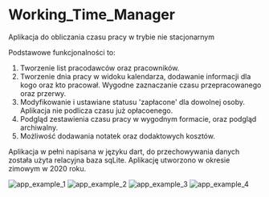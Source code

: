 # Working_Time_Manager
Aplikacja do obliczania czasu pracy w trybie nie stacjonarnym

Podstawowe funkcjonalności to:
1. Tworzenie list pracodawców oraz pracowników.
2. Tworzenie dnia pracy w widoku kalendarza, dodawanie informacji dla kogo oraz kto pracował. Wygodne zaznaczanie czasu przepracowanego oraz przerwy.
3. Modyfikowanie i ustawiane statusu 'zapłacone' dla dowolnej osoby. Aplikacja nie podlicza czasu już opłacoenego.
4. Podgląd zestawienia czasu pracy w wygodnym formacie, oraz podgląd archiwalny.
5. Możliwość dodawania notatek oraz dodaktowych kosztów.

Aplikacja w pełni napisana w języku dart, do przechowywania danych została użyta relacyjna baza sqLite.
Aplikację utworzono w okresie zimowym w 2020 roku.

![app_example_1](https://user-images.githubusercontent.com/68157494/125477210-6aa38384-958b-4c60-86c0-a9435a2c3094.png) ![app_example_2](https://user-images.githubusercontent.com/68157494/125477226-6bdc02fe-4147-4dc8-968d-ef4c46ede64d.png) ![app_example_3](https://user-images.githubusercontent.com/68157494/125477257-1a315120-54af-48bf-b60d-1fd3fe5f8635.png) ![app_example_4](https://user-images.githubusercontent.com/68157494/125477275-a1a009c4-4b43-43bb-8844-6d03c576a406.png)







